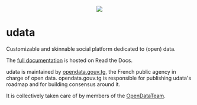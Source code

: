 <p align="center"><img src="https://i.imgur.com/rlRox1c.png"></p>

udata
=====

Customizable and skinnable social platform dedicated to (open) data.

The [full documentation][readthedocs-url] is hosted on Read the Docs.

udata is maintained by [opendata.gouv.tg](https://opendata.gouv.tg/), the
French public agency in charge of open data. opendata.gouv.tg is responsible
for publishing udata's roadmap and for building consensus around it.

It is collectively taken care of by members of the
[OpenDataTeam](https://github.com/opendatateam).

[readthedocs-url]: https://udata.readthedocs.io/en/stable/
